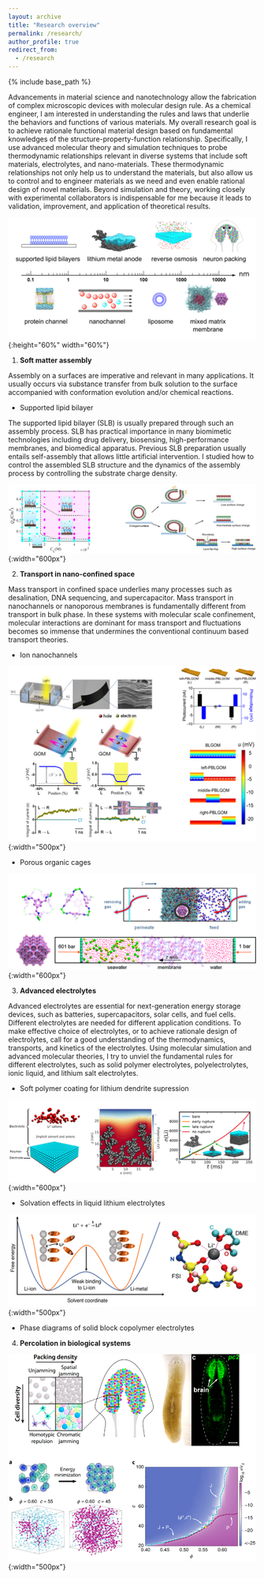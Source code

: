 ```yaml
---
layout: archive
title: "Research overview"
permalink: /research/
author_profile: true
redirect_from:
  - /research
---
```


{% include base_path %}

Advancements in material science and nanotechnology allow the fabrication of complex microscopic devices with molecular design rule. As a chemical engineer, I am interested in understanding the rules and laws that underlie the behaviors and functions of various materials. My overall research goal is to achieve rationale functional material design based on fundamental knowledges of the structure-property-function relationship. Specifically, I use advanced molecular theory and simulation techniques to probe thermodynamic relationships relevant in diverse systems that include soft materials, electrolytes, and nano-materials. These thermodynamic relationships not only help us to understand the materials, but also allow us to control and to engineer materials as we need and even enable rational design of novel materials. Beyond simulation and theory, working closely with experimental collaborators is indispensable for me because it leads to validation, improvement, and application of theoretical results.

![alt text](../images/systems.png "Summary of systems"){:height="60%" width="60%"}

1. **Soft matter assembly**

Assembly on a surfaces are imperative and relevant in many applications. It usually occurs via substance transfer from bulk solution to the surface accompanied with conformation evolution and/or chemical reactions.

* Supported lipid bilayer

The supported lipid bilayer (SLB) is usually prepared through such an assembly process. SLB has practical importance in many biomimetic technologies including drug delivery, biosensing, high-performance membranes, and biomedical apparatus. Previous SLB preparation usually entails self-assembly that allows little artificial intervention. I studied how to control the assembled SLB structure and the dynamics of the assembly process by controlling the substrate
charge density.

![alt text](../images/slb.png "supported lipid bilayer"){:width="600px"}

2. **Transport in nano-confined space**

Mass transport in confined space underlies many processes such as desalination, DNA
sequencing, and supercapacitor. Mass transport in nanochannels or nanoporous membranes is
fundamentally different from transport in bulk phase. In these systems with molecular scale
confinement, molecular interactions are dominant for mass transport and fluctuations becomes so
immense that undermines the conventional continuum based transport theories.

* Ion nanochannels

![alt text](../images/go.png "graphene oxide channel"){:width="500px"}

* Porous organic cages

![alt text](../images/poc.png "porous organic cage"){:width="600px"}


3. **Advanced electrolytes**

Advanced electrolytes are essential for next-generation energy storage devices, such as batteries, supercapacitors, solar cells, and fuel cells. Different electrolytes are needed for different application conditions. To make effective choice of electrolytes, or to achieve rationale design of electrolytes, call for a good understanding of the thermodynamics, transports, and kinetics of the electrolytes. Using molecular simulation and advanced molecular theories, I try to unviel the fundamental rules for different electrolytes, such as solid polymer electrolytes, polyelectrolytes, ionic liquid, and lithium salt electrolytes.

* Soft polymer coating for lithium dendrite supression

![alt text](../images/dendrite.png "lithium dendrite supression"){:width="600px"}

* Solvation effects in liquid lithium electrolytes

![alt text](../images/lisolvation.png "lithium solvation"){:width="500px"}

* Phase diagrams of solid block copolymer electrolytes

4. **Percolation in biological systems**

![alt text](../images/jam.png "chromatic jamming"){:width="500px"}